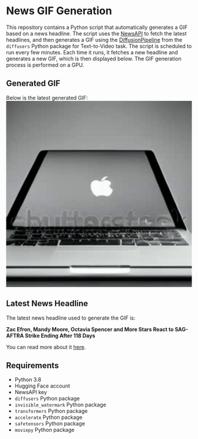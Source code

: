 # News GIF Generation
This repository contains a Python script that automatically generates a GIF based on a news headline. The script uses the [NewsAPI](https://newsapi.org/) to fetch the latest headlines, and then generates a GIF using the [DiffusionPipeline](https://github.com/huggingface/diffusers) from the `diffusers` Python package for Text-to-Video task.
The script is scheduled to run every few minutes. Each time it runs, it fetches a new headline and generates a new GIF, which is then displayed below. The GIF generation process is performed on a GPU.

## Generated GIF
Below is the latest generated GIF:
![Generated GIF](output.gif?raw=true&v=1699635944)

## Latest News Headline
The latest news headline used to generate the GIF is:

**Zac Efron, Mandy Moore, Octavia Spencer and More Stars React to SAG-AFTRA Strike Ending After 118 Days**

You can read more about it [here](https://www.eonline.com/news/1389543/zac-efron-octavia-spencer-and-more-stars-react-to-sag-aftra-strike-ending-after-118-days).

## Requirements
- Python 3.8
- Hugging Face account
- NewsAPI key
- `diffusers` Python package
- `invisible_watermark` Python package
- `transformers` Python package
- `accelerate` Python package
- `safetensors` Python package
- `moviepy` Python package
